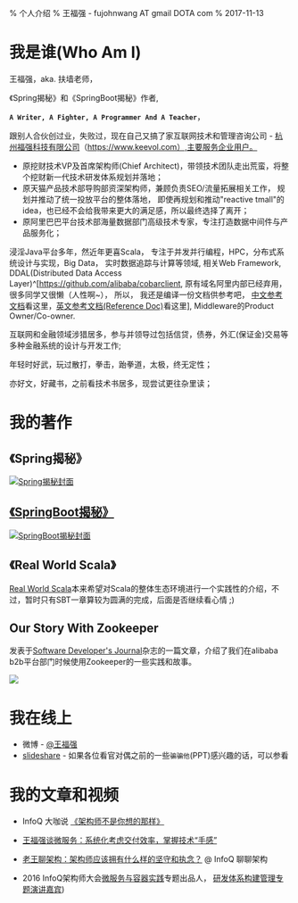 % 个人介绍
% 王福强 - fujohnwang AT gmail DOTA com
% 2017-11-13

# 我是谁(Who Am I)

王福强，aka. 扶墙老师，

《Spring揭秘》和《SpringBoot揭秘》作者, 

**`A Writer, A Fighter, A Programmer And A Teacher`**，

跟别人合伙创过业，失败过，现在自己又搞了家互联网技术和管理咨询公司 - [杭州福强科技有限公司](https://www.keevol.com)（https://www.keevol.com）,主要服务企业用户。

- 原挖财技术VP及首席架构师(Chief Architect)，带领技术团队走出荒蛮，将整个挖财新一代技术研发体系规划并落地；
- 原天猫产品技术部导购部资深架构师，兼顾负责SEO/流量拓展相关工作， 规划并推动了统一投放平台的整体落地，
  即使再规划和推动"reactive tmall"的idea，也已经不会给我带来更大的满足感，所以最终选择了离开；
- 原阿里巴巴平台技术部海量数据部门高级技术专家，专注打造数据中间件与产品服务化；

浸淫Java平台多年，然近年更喜Scala，
专注于并发并行编程，HPC，分布式系统设计与实现，Big Data， 实时数据追踪与计算等领域,
相关Web Framework, DDAL(Distributed Data Access Layer)^[<https://github.com/alibaba/cobarclient>, 原有域名阿里内部已经弃用，很多同学又很懒（人性啊~）， 所以， 我还是编译一份文档供参考吧， [中文参考文档](/references/cobarclient/zh/index.html)看这里，[英文参考文档(Reference Doc)](/references/cobarclient/en/index.html)看这里], Middleware的Product Owner/Co-owner.

互联网和金融领域涉猎居多，参与并领导过包括信贷，债券，外汇(保证金)交易等多种金融系统的设计与开发工作;

年轻时好武，玩过散打，拳击，跆拳道，太极，终无定性；

亦好文，好藏书，之前看技术书居多，现尝试更往杂里读；




# 我的著作

## 《Spring揭秘》
<a href="http://product.china-pub.com/195969"><img alt="Spring揭秘封面" src="http://images.china-pub.com/ebook195001-200000/195969/shupi.jpg"/></a>

## [《SpringBoot揭秘》](http://product.china-pub.com/4951981)
<a href="http://product.china-pub.com/195969">
<img alt="SpringBoot揭秘封面" src="http://images.china-pub.com/ebook4950001-4955000/4951981/shupi.jpg"/></a>

## 《Real World Scala》

<a href="https://github.com/fujohnwang/real_world_scala">Real World Scala</a>本来希望对Scala的整体生态环境进行一个实践性的介绍，不过，暂时只有SBT一章算较为圆满的完成，后面是否继续看心情 ;)

## Our Story With Zookeeper
发表于[Software Developer's Journal](http://sdjournal.org/)杂志的一篇文章，介绍了我们在alibaba b2b平台部门时候使用Zookeeper的一些实践和故事。

<img src="images/sdj.png"/>

# 我在线上

* 微博 - [@王福强](http://www.weibo.com/fujohnwang)
* [slideshare](http://www.slideshare.net/fujohnwang/) - 如果各位看官对偶之前的一些`骗骗他`(PPT)感兴趣的话，可以参看


# 我的文章和视频

- InfoQ 大咖说 [《架构师不是你想的那样》](https://mp.weixin.qq.com/s?__biz=MjM5MDE0Mjc4MA==&mid=2650996136&idx=1&sn=e776ba6b7d009f5a67aeae2607b8f377&chksm=bdbf05fb8ac88ced0b10782a6c30fd6495341486140d4523adf086dfa630b16c5a6b061dc87b#rd)

- [王福强谈微服务：系统化考虑交付效率，掌握技术“手感”](http://www.infoq.com/cn/news/2016/09/docker-Scala-Defense-Depth)

- [老王聊架构：架构师应该拥有什么样的坚守和执念？](https://mp.weixin.qq.com/s?__biz=MzA5Nzc4OTA1Mw==&mid=409380311&idx=1&sn=2e652218ff933d4fc09ca29d54f87c08#rd) @ InfoQ 聊聊架构

- 2016 InfoQ架构师大会[微服务与容器实践](http://bj2016.archsummit.com/track/2956)专题出品人， [研发体系构建管理专题演讲嘉宾](http://bj2016.archsummit.com/speakers/202136))

  ​
